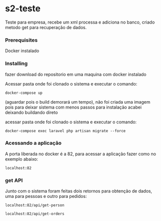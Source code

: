 # s2-teste

Teste para empresa, recebe um xml processa e adiciona no banco, criado metodo get para recuperação de dados. 


### Prerequisites

Docker instalado

### Installing

fazer download do repositorio em uma maquina com docker instalado

Acessar pasta onde foi clonado o sistema e executar o comando:

```
docker-compose up
```

(aguardar pois o build demorará um tempo), não foi criada uma imagem pois para deixar sistema com 
menos passos para instalação acabei deixando buildando direto

acessar pasta onde foi clonado o sistema e executar o comando:

```
docker-compose exec laravel php artisan migrate --force
```

### Acessando a aplicação

A porta liberada no docker é a 82, para acessar a aplicação fazer como no exemplo abaixo:

```
localhost:82
```

### get API

Junto com o sistema foram feitas dois retornos para obtenção de dados, uma para pessoas e outro para pedidos:

```
localhost:82/api/get-person
```

```
localhost:82/api/get-orders
```
